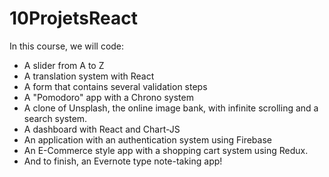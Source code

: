 # 10ProjetsReact
In this course, we will code:

- A slider from A to Z
- A translation system with React
- A form that contains several validation steps
- A "Pomodoro" app with a Chrono system
- A clone of Unsplash, the online image bank, with infinite scrolling and a search system.
- A dashboard with React and Chart-JS
- An application with an authentication system using Firebase
- An E-Commerce style app with a shopping cart system using Redux.
- And to finish, an Evernote type note-taking app!
